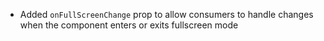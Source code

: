 - Added `onFullScreenChange` prop to allow consumers to handle changes when the component enters or exits fullscreen mode
